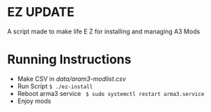 # EZ UPDATE
A script made to make life E Z for installing and managing A3 Mods

# Running Instructions
- Make CSV in *data/aram3-modlist.csv*
- Run Script
 ``` $ ./ez-install ```
- Reboot arma3 service
``` $ sudo systemctl restart arma3.service```
- Enjoy mods
